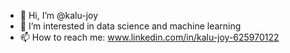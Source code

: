 - 👋 Hi, I’m @kalu-joy
- 👀 I’m interested in data science and machine learning
- 📫 How to reach me: www.linkedin.com/in/kalu-joy-625970122

<!---
kalu-joy/kalu-joy is a ✨ special ✨ repository because its `README.md` (this file) appears on your GitHub profile.
You can click the Preview link to take a look at your changes.
--->
